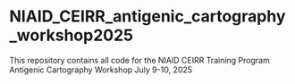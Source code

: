 # NIAID_CEIRR_antigenic_cartography_workshop2025
This repository contains all code for the NIAID CEIRR Training Program Antigenic Cartography Workshop July 9-10, 2025

